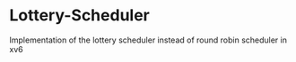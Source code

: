 # Lottery-Scheduler
Implementation of the lottery scheduler instead of round robin scheduler in xv6
